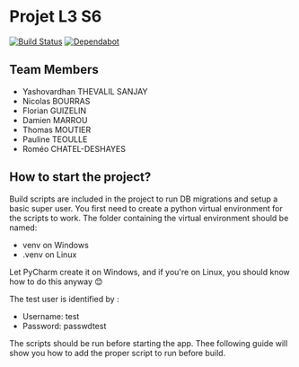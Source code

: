 # Projet L3 S6
[![Build Status](https://travis-ci.com/tag166tt/l3_s6_projet.svg?token=hfWoGD6NjtKs6Vbqwnfs&branch=master)](https://travis-ci.com/tag166tt/l3_s6_projet)
[![Dependabot](https://badgen.net/badge/Dependabot/enabled/green?icon=dependabot)](https://dependabot.com/)

## Team Members
- Yashovardhan THEVALIL SANJAY
- Nicolas BOURRAS
- Florian GUIZELIN
- Damien MARROU
- Thomas MOUTIER
- Pauline TEOULLE
- Roméo CHATEL-DESHAYES

## How to start the project?
Build scripts are included in the project to run DB migrations and setup a basic super user. You first need to create a python virtual environment for the scripts to work.
The folder containing the virtual environment should be named:
- venv on Windows
- .venv on Linux

Let PyCharm create it on Windows, and if you're on Linux, you should know how to do this anyway 😊

The test user is identified by :
- Username: test
- Password: passwdtest

The scripts should be run before starting the app. Thee following guide will show you how to add the proper script to run before build.

